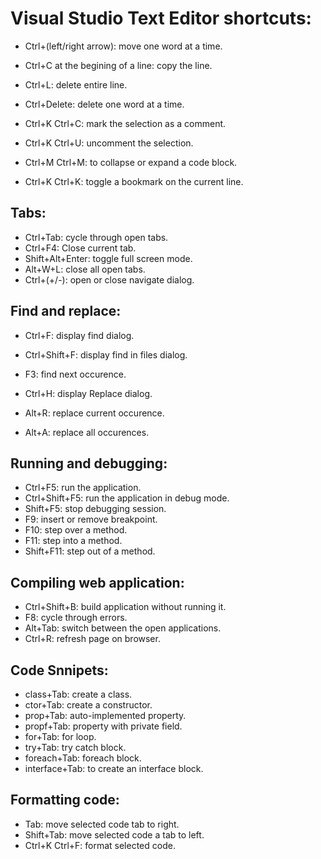 # Visual Studio Text Editor shortcuts:

- Ctrl+(left/right arrow): move one word at a time.

- Ctrl+C at the begining of a line: copy the line.

- Ctrl+L: delete entire line.

- Ctrl+Delete: delete one word at a time. 

- Ctrl+K Ctrl+C: mark the selection as a comment.
- Ctrl+K Ctrl+U: uncomment the selection.

- Ctrl+M Ctrl+M: to collapse or expand a code block.

- Ctrl+K Ctrl+K: toggle a bookmark on the current line.

## Tabs:
- Ctrl+Tab: cycle through open tabs.
- Ctrl+F4: Close current tab.
- Shift+Alt+Enter: toggle full screen mode.
- Alt+W+L: close all open tabs.
- Ctrl+(+/-): open or close navigate dialog.

## Find and replace:
- Ctrl+F: display find dialog.
- Ctrl+Shift+F: display find in files dialog.
- F3: find next occurence.

- Ctrl+H: display Replace dialog.
- Alt+R: replace current occurence.
- Alt+A: replace all occurences.

## Running and debugging:
- Ctrl+F5: run the application.
- Ctrl+Shift+F5: run the application in debug mode.
- Shift+F5: stop debugging session.
- F9: insert or remove breakpoint.
- F10: step over a method.
- F11: step into a method.
- Shift+F11: step out of a method.

## Compiling web application:
- Ctrl+Shift+B: build application without running it.
- F8: cycle through errors.
- Alt+Tab: switch between the open applications.
- Ctrl+R: refresh page on browser.

## Code Snnipets:
- class+Tab: create a class.
- ctor+Tab: create a constructor.
- prop+Tab: auto-implemented property.
- propf+Tab: property with private field.
- for+Tab: for loop.
- try+Tab: try catch block.
- foreach+Tab: foreach block.
- interface+Tab: to create an interface block.

## Formatting code:
- Tab: move selected code tab to right.
- Shift+Tab: move selected code a tab to left.
- Ctrl+K Ctrl+F: format selected code.









